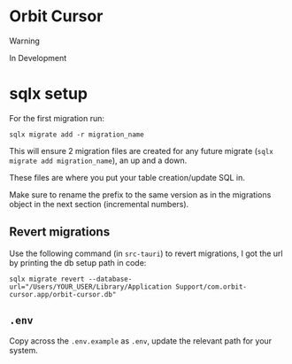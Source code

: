 # Orbit Cursor

> [!WARNING]
> In Development

# sqlx setup

For the first migration run:

```shell
sqlx migrate add -r migration_name
```

This will ensure 2 migration files are created for any future migrate (`sqlx migrate add migration_name`), an up and a down.

These files are where you put your table creation/update SQL in.

Make sure to rename the prefix to the same version as in the migrations object in the next section (incremental numbers).

## Revert migrations

Use the following command (in `src-tauri`) to revert migrations, I got the url by printing the db setup path in code:

```shell
sqlx migrate revert --database-url="/Users/YOUR_USER/Library/Application Support/com.orbit-cursor.app/orbit-cursor.db"
```

## `.env`

Copy across the `.env.example` as `.env`, update the relevant path for your system.
